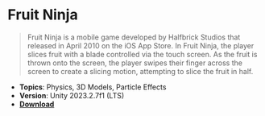 # Fruit Ninja

> Fruit Ninja is a mobile game developed by Halfbrick Studios that released in April 2010 on the iOS App Store. In Fruit Ninja, the player slices fruit with a blade controlled via the touch screen. As the fruit is thrown onto the screen, the player swipes their finger across the screen to create a slicing motion, attempting to slice the fruit in half.

- **Topics**: Physics, 3D Models, Particle Effects
- **Version**: Unity 2023.2.7f1 (LTS)
- [**Download**](https://github.com/Sourodeep-S/FruitNinja-SS/releases/tag/v1.0.1(Final))


